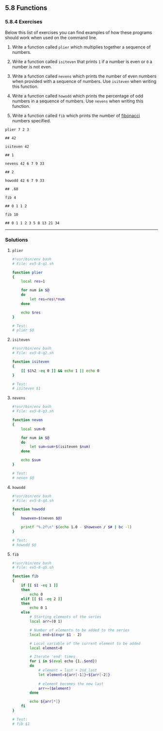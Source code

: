 ## 5.8 Functions

### 5.8.4 Exercises

Below this list of exercises you can find examples of how these programs should work when used on the command line.

1. Write a function called `plier` which multiplies together a sequence of numbers.



2. Write a function called `isiteven` that prints `1` if a number is even or `0` a number is not even.



3. Write a function called `nevens` which prints the number of even numbers when provided with a sequence of numbers. Use `isiteven` when writing this function.



4. Write a function called `howodd` which prints the percentage of odd numbers in a sequence of numbers. Use `nevens` when writing this function.



5. Write a function called `fib` which prints the number of [fibonacci](https://en.wikipedia.org/wiki/Fibonacci_number) numbers specified.

```{r, engine='bash', eval=FALSE}
plier 7 2 3
```
```
## 42
```
```{r, engine='bash', eval=FALSE}
isiteven 42
```
```
## 1
```
```{r, engine='bash', eval=FALSE}
nevens 42 6 7 9 33
```
```
## 2
```
```{r, engine='bash', eval=FALSE}
howodd 42 6 7 9 33
```
```
## .60
```
```{r, engine='bash', eval=FALSE}
fib 4
```
```
## 0 1 1 2
```
```{r, engine='bash', eval=FALSE}
fib 10
```
```
## 0 1 1 2 3 5 8 13 21 34
```
---

### Solutions

1. `plier`

    ```bash
    #!usr/bin/env bash
    # File: ex5-8-q1.sh

    function plier
    {
        local res=1

        for num in $@
        do
            let res=res\*num
        done

        echo $res
    }

    # Test:
    # plier $@
    ```

2. `isiteven`

    ```bash
    #!usr/bin/env bash
    # File: ex5-8-q2.sh

    function isiteven
    {
        [[ $1%2 -eq 0 ]] && echo 1 || echo 0
    }

    # Test:
    # isiteven $1
    ```

3. `nevens`

    ```bash
    #!usr/bin/env bash
    # File: ex5-8-q3.sh

    function neven
    {
        local sum=0

        for num in $@
        do
            let sum=sum+$(isiteven $num)
        done

        echo $sum
    }

    # Test:
    # neven $@
    ```

4. `howodd`

    ```bash
    #!usr/bin/env bash
    # File: ex5-8-q4.sh

    function howodd
    {
        howeven=$(neven $@)

        printf "%.2f\n" $(echo 1.0 - $howeven / $# | bc -l)
    }

    # Test:
    # howodd $@
    ```

5. `fib`

    ```bash
    #!usr/bin/env bash
    # File: ex5-8-q5.sh

    function fib
    {
        if [[ $1 -eq 1 ]]
        then
            echo 0
        elif [[ $1 -eq 2 ]]
        then
            echo 0 1
        else
            # Starting elements of the series
            local arr=(0 1)

            # Number of elements to be added to the series
            local end=$(expr $1 - 2)

            # Local variable of the current element to be added
            local element=0

            # Iterate 'end' times
            for i in $(eval echo {1..$end})
            do
                # element = last + 2nd_last
                let element=${arr[-1]}+${arr[-2]}
                
                # element becomes the new last
                arr+=($element)
            done

            echo ${arr[*]}
        fi      
    }

    # Test:
    # fib $1
    ```
